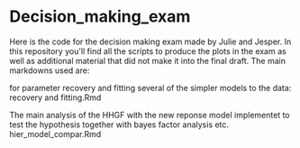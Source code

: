 # Decision_making_exam

Here is the code for the decision making exam made by Julie and Jesper. In this repository you'll find all the scripts to produce the plots in the exam as well
as additional material that did not make it into the final draft. The main markdowns used are:

for parameter recovery and fitting several of the simpler models to the data:
recovery and fitting.Rmd

The main analysis of the HHGF with the new reponse model implementet to test the hypothesis together with bayes factor analysis etc.
hier_model_compar.Rmd
